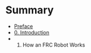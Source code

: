 # Summary

* [Preface](Preface.md)
* [0. Introduction](Introduction.md)
* 1. How an FRC Robot Works

